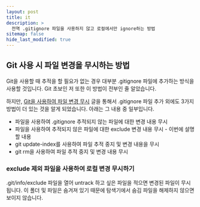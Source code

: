 ```yaml
---
layout: post
title: it
description: >
  전역 .gitignore 파일을 사용하지 않고 로컬에서만 ignore하는 방법
sitemap: false
hide_last_modified: true
---
```


## Git 사용 시 파일 변경을 무시하는 방법

Git을 사용할 때 추적을 할 필요가 없는 경우 대부분 .gitignore 파일에 추가하는 방식을 사용할 것입니다.
Git 초보인 저 또한 이 방법이 전부인 줄 알았습니다.

하지만, [Git을 사용하여 파일 변경 무시](https://learn.microsoft.com/ko-kr/azure/devops/repos/git/ignore-files?view=azure-devops&tabs=visual-studio-2022) 글을 통해서 .gitignore 파일 추가 외에도 3가지 방법이 더 있는 것을 알게 되었습니다. 아래는 그 내용 중 일부입니다.

* 파일을 사용하여 .gitignore 추적되지 않는 파일에 대한 변경 내용 무시
* 파일을 사용하여 추적되지 않은 파일에 대한 exclude 변경 내용 무시 - 이번에 설명할 내용
* git update-index를 사용하여 파일 추적 중지 및 변경 내용을 무시
* git rm을 사용하여 파일 추적 중지 및 변경 내용 무시

### exclude 제외 파일을 사용하여 로컬 변경 무시하기

.git/info/exclude 파일을 열어 untrack 하고 싶은 파일을 적으면 변경된 파일이 무시됩니다.
이 폴더 및 파일은 숨겨져 있기 때문에 탐색기에서 숨김 파일을 해제하지 않으면 보이지 않습니다.

